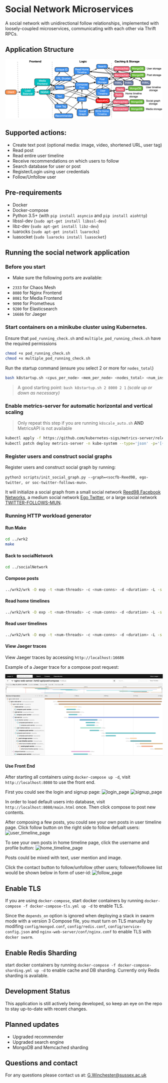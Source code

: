 # Social Network Microservices

A social network with unidirectional follow relationships, implemented with loosely-coupled microservices, communicating with each other via Thrift RPCs.

## Application Structure

![Social Network Architecture](figures/socialNet_arch.png)

## Supported actions:

* Create text post (optional media: image, video, shortened URL, user tag)
* Read post
* Read entire user timeline
* Receive recommendations on which users to follow
* Search database for user or post
* Register/Login using user credentials
* Follow/Unfollow user

## Pre-requirements

* Docker
* Docker-compose
* Python 3.5+ (with `pip install asyncio` and `pip install aiohttp`)
* libssl-dev (`sudo apt-get install libssl-dev`)
* libz-dev (`sudo apt-get install libz-dev`)
* luarocks (`sudo apt-get install luarocks`)
* luasocket (`sudo luarocks install luasocket`)

## Running the social network application

### Before you start

* Make sure the following ports are available:
- `2333` for Chaos Mesh
- `8080` for Nginx Frontend
- `8081` for Media Frontend
- `9090` for Prometheus
- `9200` for Elasticsearch
- `16686` for Jaeger

### Start containers on a minikube cluster using Kubernetes.

Ensure that `pod_running_check.sh` and `multiple_pod_running_check.sh` have the required permissions
```bash
chmod +x pod_running_check.sh
chmod +x multiple_pod_running_check.sh
```

Run the startup command (ensure you select 2 or more for `nodes_total`)
```bash
bash k8startup.sh <cpus_per_node> <mem_per_node> <nodes_total> <num_instances>
```
> A good starting point: `bash k8startup.sh 2 8000 2 1` *(scale up or down as necessary)*

### Enable metrics-server for automatic horizontal and vertical scaling

> Only repeat this step if you are running `k8scale_auto.sh` **AND** MetricsAPI is not available
```bash
kubectl apply -f https://github.com/kubernetes-sigs/metrics-server/releases/latest/download/components.yaml
kubectl patch deploy metrics-server -n kube-system --type='json' -p='[{"op": "add", "path": "/spec/template/spec/containers/0/args/-", "value": "--kubelet-insecure-tls=true"}]'
```

### Register users and construct social graphs

Register users and construct social graph by running: 

`python3 scripts/init_social_graph.py --graph=<socfb-Reed98, ego-twitter, or soc-twitter-follows-mun>`.

It will initialize a social graph from a small social network [Reed98 Facebook Networks](http://networkrepository.com/socfb-Reed98.php), a medium social network [Ego Twitter](https://snap.stanford.edu/data/ego-Twitter.html), or a large social network [TWITTER-FOLLOWS-MUN](https://networkrepository.com/soc-twitter-follows-mun.php).

### Running HTTP workload generator

#### Run Make

```bash
cd ../wrk2
make
```

#### Back to socialNetwork
```bash
cd ../socialNetwork
```

#### Compose posts

```bash
../wrk2/wrk -D exp -t <num-threads> -c <num-conns> -d <duration> -L -s ./wrk2/scripts/social-network/compose-post.lua http://localhost:8080/wrk2-api/post/compose -R <reqs-per-sec>
```

#### Read home timelines

```bash
../wrk2/wrk -D exp -t <num-threads> -c <num-conns> -d <duration> -L -s ./wrk2/scripts/social-network/read-home-timeline.lua http://localhost:8080/wrk2-api/home-timeline/read -R <reqs-per-sec>
```

#### Read user timelines

```bash
../wrk2/wrk -D exp -t <num-threads> -c <num-conns> -d <duration> -L -s ./wrk2/scripts/social-network/read-user-timeline.lua http://localhost:8080/wrk2-api/user-timeline/read -R <reqs-per-sec>
```

#### View Jaeger traces
View Jaeger traces by accessing `http://localhost:16686`

Example of a Jaeger trace for a compose post request:

![jaeger_example](figures/socialNet_jaeger.png)

#### Use Front End

After starting all containers using `docker-compose up -d`, visit `http://localhost:8080` to use the front end.

First you could see the login and signup page:
![login_page](figures/login.png)
![signup_page](figures/signup.png)

In order to load default users into database, visit `http://localhost:8080/main.html` once. Then click compose to post new contents.

After composing a few posts, you could see your own posts in user timeline page. Click follow button on the right side to follow defualt users:
![user_timeline_page](figures/user_timeline.png)

To see your own posts in home timeline page, click the username and profile button:
![home_timeline_page](figures/home_timeline.png)

Posts could be mixed with text, user mention and image.

Click the contact button to follow/unfollow other users; follower/followee list would be shown below in form of user-id:
![follow_page](figures/follow.png)

## Enable TLS

If you are using `docker-compose`, start docker containers by running `docker-compose -f docker-compose-tls.yml up -d` to enable TLS.

Since the `depends_on` option is ignored when deploying a stack in swarm mode with a version 3 Compose file, you
must turn on TLS manually by modifing `config/mongod.conf`, `config/redis.conf`, `config/service-config.json` and
`nginx-web-server/conf/nginx.conf` to enable TLS with `docker swarm`.

## Enable Redis Sharding

start docker containers by running `docker-compose -f docker-compose-sharding.yml up -d` to enable cache and DB sharding. Currently only Redis sharding is available.

## Development Status

This application is still actively being developed, so keep an eye on the repo to stay up-to-date with recent changes.

## Planned updates

* Upgraded recommender
* Upgraded search engine
* MongoDB and Memcached sharding

## Questions and contact

For any questions please contact us at: <G.Winchester@sussex.ac.uk>